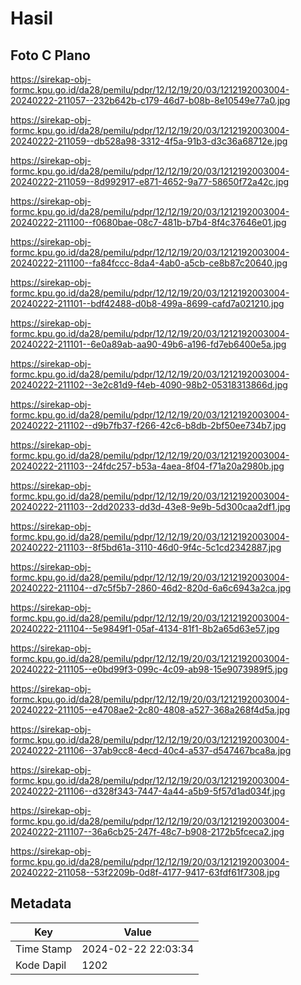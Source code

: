 # Hasil

## Foto C Plano

https://sirekap-obj-formc.kpu.go.id/da28/pemilu/pdpr/12/12/19/20/03/1212192003004-20240222-211057--232b642b-c179-46d7-b08b-8e10549e77a0.jpg

https://sirekap-obj-formc.kpu.go.id/da28/pemilu/pdpr/12/12/19/20/03/1212192003004-20240222-211059--db528a98-3312-4f5a-91b3-d3c36a68712e.jpg

https://sirekap-obj-formc.kpu.go.id/da28/pemilu/pdpr/12/12/19/20/03/1212192003004-20240222-211059--8d992917-e871-4652-9a77-58650f72a42c.jpg

https://sirekap-obj-formc.kpu.go.id/da28/pemilu/pdpr/12/12/19/20/03/1212192003004-20240222-211100--f0680bae-08c7-481b-b7b4-8f4c37646e01.jpg

https://sirekap-obj-formc.kpu.go.id/da28/pemilu/pdpr/12/12/19/20/03/1212192003004-20240222-211100--fa84fccc-8da4-4ab0-a5cb-ce8b87c20640.jpg

https://sirekap-obj-formc.kpu.go.id/da28/pemilu/pdpr/12/12/19/20/03/1212192003004-20240222-211101--bdf42488-d0b8-499a-8699-cafd7a021210.jpg

https://sirekap-obj-formc.kpu.go.id/da28/pemilu/pdpr/12/12/19/20/03/1212192003004-20240222-211101--6e0a89ab-aa90-49b6-a196-fd7eb6400e5a.jpg

https://sirekap-obj-formc.kpu.go.id/da28/pemilu/pdpr/12/12/19/20/03/1212192003004-20240222-211102--3e2c81d9-f4eb-4090-98b2-05318313866d.jpg

https://sirekap-obj-formc.kpu.go.id/da28/pemilu/pdpr/12/12/19/20/03/1212192003004-20240222-211102--d9b7fb37-f266-42c6-b8db-2bf50ee734b7.jpg

https://sirekap-obj-formc.kpu.go.id/da28/pemilu/pdpr/12/12/19/20/03/1212192003004-20240222-211103--24fdc257-b53a-4aea-8f04-f71a20a2980b.jpg

https://sirekap-obj-formc.kpu.go.id/da28/pemilu/pdpr/12/12/19/20/03/1212192003004-20240222-211103--2dd20233-dd3d-43e8-9e9b-5d300caa2df1.jpg

https://sirekap-obj-formc.kpu.go.id/da28/pemilu/pdpr/12/12/19/20/03/1212192003004-20240222-211103--8f5bd61a-3110-46d0-9f4c-5c1cd2342887.jpg

https://sirekap-obj-formc.kpu.go.id/da28/pemilu/pdpr/12/12/19/20/03/1212192003004-20240222-211104--d7c5f5b7-2860-46d2-820d-6a6c6943a2ca.jpg

https://sirekap-obj-formc.kpu.go.id/da28/pemilu/pdpr/12/12/19/20/03/1212192003004-20240222-211104--5e9849f1-05af-4134-81f1-8b2a65d63e57.jpg

https://sirekap-obj-formc.kpu.go.id/da28/pemilu/pdpr/12/12/19/20/03/1212192003004-20240222-211105--e0bd99f3-099c-4c09-ab98-15e9073989f5.jpg

https://sirekap-obj-formc.kpu.go.id/da28/pemilu/pdpr/12/12/19/20/03/1212192003004-20240222-211105--e4708ae2-2c80-4808-a527-368a268f4d5a.jpg

https://sirekap-obj-formc.kpu.go.id/da28/pemilu/pdpr/12/12/19/20/03/1212192003004-20240222-211106--37ab9cc8-4ecd-40c4-a537-d547467bca8a.jpg

https://sirekap-obj-formc.kpu.go.id/da28/pemilu/pdpr/12/12/19/20/03/1212192003004-20240222-211106--d328f343-7447-4a44-a5b9-5f57d1ad034f.jpg

https://sirekap-obj-formc.kpu.go.id/da28/pemilu/pdpr/12/12/19/20/03/1212192003004-20240222-211107--36a6cb25-247f-48c7-b908-2172b5fceca2.jpg

https://sirekap-obj-formc.kpu.go.id/da28/pemilu/pdpr/12/12/19/20/03/1212192003004-20240222-211058--53f2209b-0d8f-4177-9417-63fdf61f7308.jpg


## Metadata

| Key        | Value               |
| ---------- | ------------------- |
| Time Stamp | 2024-02-22 22:03:34 |
| Kode Dapil | 1202                |



